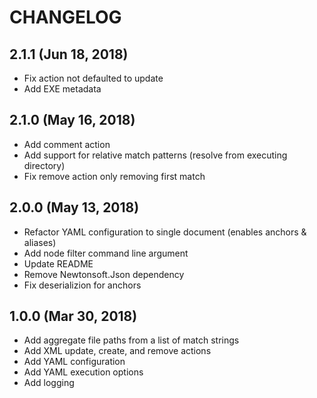 # CHANGELOG

## 2.1.1 (Jun 18, 2018)
* Fix action not defaulted to update
* Add EXE metadata

## 2.1.0 (May 16, 2018)
* Add comment action
* Add support for relative match patterns (resolve from executing directory)
* Fix remove action only removing first match

## 2.0.0 (May 13, 2018)
* Refactor YAML configuration to single document (enables anchors & aliases)
* Add node filter command line argument
* Update README
* Remove Newtonsoft.Json dependency
* Fix deserializion for anchors

## 1.0.0 (Mar 30, 2018)
* Add aggregate file paths from a list of match strings
* Add XML update, create, and remove actions
* Add YAML configuration
* Add YAML execution options
* Add logging
